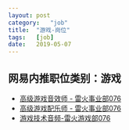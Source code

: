 ```yaml
---
layout:	post
category:	"job"
title:	"游戏-岗位"
tags:	[job]
date:	2019-05-07
---
```

## 网易内推职位类别：游戏
- [高级游戏音效师 - 雷火事业部076](http://mobile.bole.netease.com/bole/boleDetail?id=15508&employeeId=346f03c3cda5f04c&key=all)
- [高级游戏配乐师 - 雷火事业部076](http://mobile.bole.netease.com/bole/boleDetail?id=15507&employeeId=346f03c3cda5f04c&key=all)
- [游戏技术音频-雷火游戏部076](http://mobile.bole.netease.com/bole/boleDetail?id=13419&employeeId=346f03c3cda5f04c&key=all)
